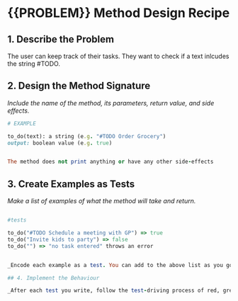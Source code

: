 # {{PROBLEM}} Method Design Recipe

## 1. Describe the Problem

The user can keep track of their tasks. They want to check if a text inlcudes the string #TODO.

## 2. Design the Method Signature

_Include the name of the method, its parameters, return value, and side effects._

```ruby
# EXAMPLE

to_do(text): a string (e.g. "#TODO Order Grocery")
output: boolean value (e.g. true)


The method does not print anything or have any other side-effects
```

## 3. Create Examples as Tests

_Make a list of examples of what the method will take and return._

```ruby

#tests

to_do("#TODO Schedule a meeting with GP") => true
to_do("Invite kids to party") => false
to_do("") => "no task entered" throws an error


_Encode each example as a test. You can add to the above list as you go._

## 4. Implement the Behaviour

_After each test you write, follow the test-driving process of red, green, refactor to implement the behaviour._
